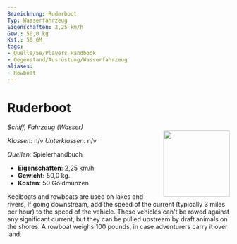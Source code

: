 ```yaml
---
Bezeichnung: Ruderboot
Typ: Wasserfahrzeug
Eigenschaften: 2,25 km/h
Gew.: 50,0 kg
Kst.: 50 GM
tags:
- Quelle/5e/Players_Handbook
- Gegenstand/Ausrüstung/Wasserfahrzeug
aliases:
- Rowboat
---
```

# Ruderboot
*Schiff, Fahrzeug (Wasser)*  
<img src="Symbolik/Gegenstände.webp" align="right" width="150">

_Klassen:_ n/v 
_Unterklassen:_  n/v

_Quellen:_ Spielerhandbuch

- **Eigenschaften**: 2,25 km/h
- **Gewicht:** 50,0 kg.
- **Kosten**: 50 Goldmünzen

Keelboats and rowboats are used on lakes and rivers, If going downstream, add the speed of the current (typically 3 miles per hour) to the speed of the vehicle. These vehicles can't be rowed against any significant current, but they can be pulled upstream by draft animals on the shores. A rowboat weighs 100 pounds, in case adventurers carry it over land.